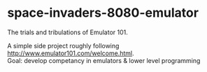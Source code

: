 # space-invaders-8080-emulator
The trials and tribulations of Emulator 101.

A simple side project roughly following http://www.emulator101.com/welcome.html.  
Goal: develop competancy in emulators & lower level programming
